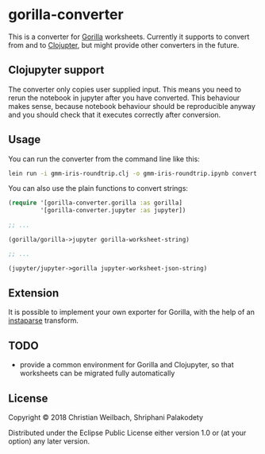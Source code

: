 # gorilla-converter

This is a converter for [Gorilla](http://gorilla-repl.org/) worksheets.
Currently it supports to convert from and to
[Clojupter](https://github.com/clojupyter/clojupyter), but might provide other
converters in the future. 

## Clojupyter support

The converter only copies user supplied input. This means you need to rerun the
notebook in jupyter after you have converted. This behaviour makes sense,
because notebook behaviour should be reproducible anyway and you should check
that it executes correctly after conversion.


## Usage

You can run the converter from the command line like this:

~~~bash
lein run -i gmm-iris-roundtrip.clj -o gmm-iris-roundtrip.ipynb convert
~~~

You can also use the plain functions to convert strings:

~~~clojure
(require '[gorilla-converter.gorilla :as gorilla]
         '[gorilla-converter.jupyter :as jupyter])
		 
;; ... 

(gorilla/gorilla->jupyter gorilla-worksheet-string)

;; ...

(jupyter/jupyter->gorilla jupyter-worksheet-json-string)
~~~

## Extension

It is possible to implement your own exporter for Gorilla, with the help of an
[instaparse](https://github.com/Engelberg/instaparse) transform.


## TODO

- provide a common environment for Gorilla and Clojupyter, so that worksheets
  can be migrated fully automatically

## License

Copyright © 2018 Christian Weilbach, Shriphani Palakodety

Distributed under the Eclipse Public License either version 1.0 or (at
your option) any later version.
